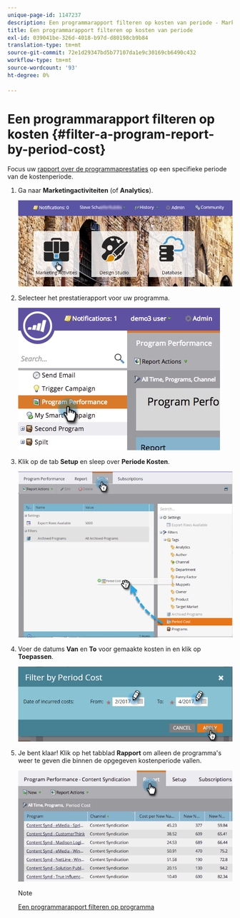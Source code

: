 ```yaml
---
unique-page-id: 1147237
description: Een programmarapport filteren op kosten van periode - Marketo Docs - Productdocumentatie
title: Een programmarapport filteren op kosten van periode
exl-id: 039041be-326d-4018-b97d-d80198cb9b84
translation-type: tm+mt
source-git-commit: 72e1d29347bd5b77107da1e9c30169cb6490c432
workflow-type: tm+mt
source-wordcount: '93'
ht-degree: 0%

---
```


# Een programmarapport filteren op kosten {#filter-a-program-report-by-period-cost}

Focus uw [rapport over de programmaprestaties](/help/marketo/product-docs/core-marketo-concepts/programs/program-performance-report/create-a-program-performance-report.md) op een specifieke periode van de kostenperiode.

1. Ga naar **Marketingactiviteiten** (of **Analytics**).

   ![](assets/login-marketing-activities-1.png)

1. Selecteer het prestatierapport voor uw programma.

   ![](assets/image2014-9-23-16-3a22-3a52.png)

1. Klik op de tab **Setup** en sleep over **Periode Kosten**.

   ![](assets/lm-86194-1.png)

1. Voer de datums **Van** en **To** voor gemaakte kosten in en klik op **Toepassen**.

   ![](assets/lm-86194-2a-hands.png)

1. Je bent klaar! Klik op het tabblad **Rapport** om alleen de programma&#39;s weer te geven die binnen de opgegeven kostenperiode vallen.

   ![](assets/lm-86194-report-tab.png)

   >[!NOTE]
   >
   >[Een programmarapport filteren op programma](/help/marketo/product-docs/core-marketo-concepts/programs/program-performance-report/filter-a-program-report-by-program.md)
